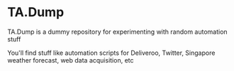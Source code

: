 # TA.Dump
TA.Dump is a dummy repository for experimenting with random automation stuff

You'll find stuff like automation scripts for Deliveroo, Twitter, Singapore weather forecast, web data acquisition, etc
